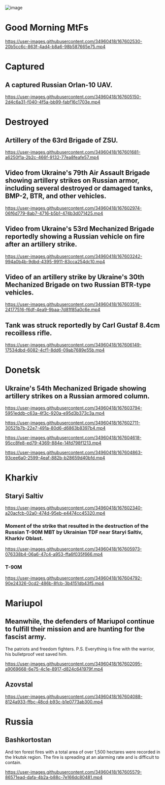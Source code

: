 ![image](https://user-images.githubusercontent.com/34960418/167603926-afe0e101-5b52-4d98-a225-cb3eae7663f2.png)


# Good Morning MtFs

https://user-images.githubusercontent.com/34960418/167602530-20b5cc6c-863f-4ad4-b8a6-98b587665e75.mp4


# Captured

## A captured Russian Orlan-10 UAV.

https://user-images.githubusercontent.com/34960418/167605150-2d4c6a31-f040-4f5a-bb99-fabf16c1703e.mp4


# Destroyed

## Artillery of the 63rd Brigade of ZSU.

https://user-images.githubusercontent.com/34960418/167601681-a6250f1a-2b2c-466f-9132-77ea8feafe57.mp4


## Video from Ukraine's 79th Air Assault Brigade showing artillery strikes on Russian armor, including several destroyed or damaged tanks, BMP-2, BTR, and other vehicles.

https://user-images.githubusercontent.com/34960418/167602974-06f6d779-8ab7-4716-b5b1-474b3d071425.mp4


## Video from Ukraine's 53rd Mechanized Brigade reportedly showing a Russian vehicle on fire after an artillery strike.

https://user-images.githubusercontent.com/34960418/167603242-994a0b4b-9dbd-4395-9911-83cca254dc10.mp4


## Video of an artillery strike by Ukraine's 30th Mechanized Brigade on two Russian BTR-type vehicles.

https://user-images.githubusercontent.com/34960418/167603516-24177516-f6df-4ea9-9baa-7d81f85a0c6e.mp4


## Tank was struck reportedly by Carl Gustaf 8.4cm recoilless rifle.

https://user-images.githubusercontent.com/34960418/167606149-17534dbd-6082-4cf1-8dd6-09ab7689e55b.mp4





# Donetsk

## Ukraine's 54th Mechanized Brigade showing artillery strikes on a Russian armored column.

https://user-images.githubusercontent.com/34960418/167603794-5951eddb-c63a-4f3c-920a-e95d3b373c3a.mp4

https://user-images.githubusercontent.com/34960418/167602711-30521b7b-22e7-491a-80d6-d6863b8397b4.mp4

https://user-images.githubusercontent.com/34960418/167604618-95cc8fe8-ed79-4369-884e-14fd798f1213.mp4

https://user-images.githubusercontent.com/34960418/167604863-93cee6a0-2599-4eaf-882b-b28659d40bfd.mp4


# Kharkiv

## Staryi Saltiv

https://user-images.githubusercontent.com/34960418/167602340-a20acfcb-02a0-474d-95eb-e4474cc45320.mp4


### Moment of the strike that resulted in the destruction of the Russian T-90M MBT by Ukrainian TDF near Staryi Saltiv, Kharkiv Oblast.

https://user-images.githubusercontent.com/34960418/167605973-076338b4-06a6-47c4-a953-ffa6f035f666.mp4


### T-90M

https://user-images.githubusercontent.com/34960418/167604792-90e24326-0cd2-486b-8fcb-3b4151db43f5.mp4


# Mariupol

## Meanwhile, the defenders of Mariupol continue to fulfill their mission and are hunting for the fascist army. 

The patriots and freedom fighters. P.S. Everything is fine with the warrior, his bulletproof vest saved him.

https://user-images.githubusercontent.com/34960418/167602095-a9069668-6e75-4c1e-8917-d824c641979f.mp4


## Azovstal

https://user-images.githubusercontent.com/34960418/167604088-8124a933-ffbc-48cd-b93c-b1e0773ab300.mp4


# Russia

## Bashkortostan

And ten forest fires with a total area of over 1,500 hectares were recorded in the Irkutsk region. The fire is spreading at an alarming rate and is difficult to contain.

https://user-images.githubusercontent.com/34960418/167605579-86571ead-dafa-4b2a-b88c-7e166dc80481.mp4

